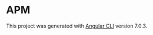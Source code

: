 # APM

This project was generated with [Angular CLI](https://github.com/angular/angular-cli) version 7.0.3.

